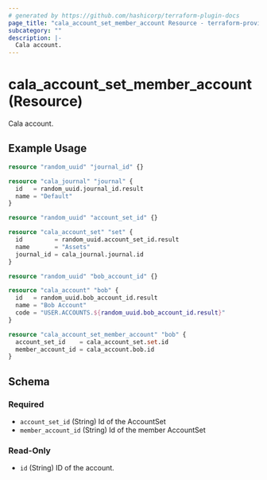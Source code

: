 ```yaml
---
# generated by https://github.com/hashicorp/terraform-plugin-docs
page_title: "cala_account_set_member_account Resource - terraform-provider-cala"
subcategory: ""
description: |-
  Cala account.
---
```


# cala_account_set_member_account (Resource)

Cala account.

## Example Usage

```terraform
resource "random_uuid" "journal_id" {}

resource "cala_journal" "journal" {
  id   = random_uuid.journal_id.result
  name = "Default"
}

resource "random_uuid" "account_set_id" {}

resource "cala_account_set" "set" {
  id         = random_uuid.account_set_id.result
  name       = "Assets"
  journal_id = cala_journal.journal.id
}

resource "random_uuid" "bob_account_id" {}

resource "cala_account" "bob" {
  id   = random_uuid.bob_account_id.result
  name = "Bob Account"
  code = "USER.ACCOUNTS.${random_uuid.bob_account_id.result}"
}

resource "cala_account_set_member_account" "bob" {
  account_set_id    = cala_account_set.set.id
  member_account_id = cala_account.bob.id
}
```

<!-- schema generated by tfplugindocs -->
## Schema

### Required

- `account_set_id` (String) Id of the AccountSet
- `member_account_id` (String) Id of the member AccountSet

### Read-Only

- `id` (String) ID of the account.
